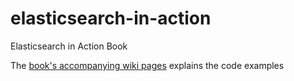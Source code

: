 # elasticsearch-in-action
Elasticsearch in Action Book

The [book's accompanying wiki pages]((https://github.com/madhusudhankonda/elasticsearch-in-action/wiki)) explains the code examples 
